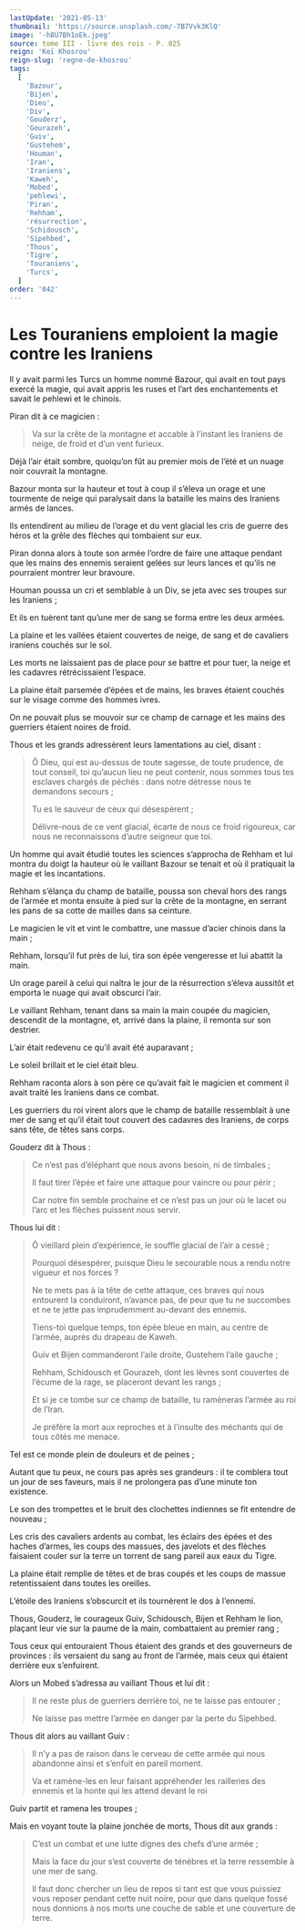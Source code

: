 ```yaml
---
lastUpdate: '2021-05-13'
thumbnail: 'https://source.unsplash.com/-7B7Vvk3KlQ'
image: '-h8U7Bh1oEk.jpeg'
source: tome III - livre des rois - P. 025
reign: 'Keï Khosrou'
reign-slug: 'regne-de-khosrou'
tags:
  [
    'Bazour',
    'Bijen',
    'Dieu',
    'Div',
    'Gouderz',
    'Gourazeh',
    'Guiv',
    'Gustehem',
    'Houman',
    'Iran',
    'Iraniens',
    'Kaweh',
    'Mobed',
    'pehlewi',
    'Piran',
    'Rehham',
    'résurrection',
    'Schidousch',
    'Sipehbed',
    'Thous',
    'Tigre',
    'Touraniens',
    'Turcs',
  ]
order: '042'
---
```


# Les Touraniens emploient la magie contre les Iraniens

Il y avait parmi les Turcs un homme nommé Bazour, qui avait en tout pays exercé la magie, qui avait appris les ruses et l’art des enchantements et savait le pehlewi et le chinois.

Piran dit à ce magicien :

> Va sur la crête de la montagne et accable à l’instant les Iraniens de neige, de froid et d’un vent furieux.

Déjà l’air était sombre, quoiqu’on fût au premier mois de l’été et un nuage noir couvrait la montagne.

Bazour monta sur la hauteur et tout à coup il s’éleva un orage et une tourmente de neige qui paralysait dans la bataille les mains des Iraniens armés de lances.

Ils entendirent au milieu de l’orage et du vent glacial les cris de guerre des héros et la grêle des flèches qui tombaient sur eux.

Piran donna alors à toute son armée l’ordre de faire une attaque pendant que les mains des ennemis seraient gelées sur leurs lances et qu’ils ne pourraient montrer leur bravoure.

Houman poussa un cri et semblable à un Div, se jeta avec ses troupes sur les Iraniens ;

Et ils en tuèrent tant qu’une mer de sang se forma entre les deux armées.

La plaine et les vallées étaient couvertes de neige, de sang et de cavaliers iraniens couchés sur le sol.

Les morts ne laissaient pas de place pour se battre et pour tuer, la neige et les cadavres rétrécissaient l’espace.

La plaine était parsemée d’épées et de mains, les braves étaient couchés sur le visage comme des hommes ivres.

On ne pouvait plus se mouvoir sur ce champ de carnage et les mains des guerriers étaient noires de froid.

Thous et les grands adressèrent leurs lamentations au ciel, disant :

> Ô Dieu, qui est au-dessus de toute sagesse, de toute prudence, de tout conseil, toi qu’aucun lieu ne peut contenir, nous sommes tous tes esclaves chargés de péchés : dans notre détresse nous te demandons secours ;
>
> Tu es le sauveur de ceux qui désespèrent ;
>
> Délivre-nous de ce vent glacial, écarte de nous ce froid rigoureux, car nous ne reconnaissons d’autre seigneur que toi.

Un homme qui avait étudié toutes les sciences s’approcha de Rehham et lui montra du doigt la hauteur où le vaillant Bazour se tenait et où il pratiquait la magie et les incantations.

Rehham s’élança du champ de bataille, poussa son cheval hors des rangs de l’armée et monta ensuite à pied sur la crête de la montagne, en serrant les pans de sa cotte de mailles dans sa ceinture.

Le magicien le vit et vint le combattre, une massue d’acier chinois dans la main ;

Rehham, lorsqu’il fut près de lui, tira son épée vengeresse et lui abattit la main.

Un orage pareil à celui qui naîtra le jour de la résurrection s’éleva aussitôt et emporta le nuage qui avait obscurci l’air.

Le vaillant Rehham, tenant dans sa main la main coupée du magicien, descendit de la montagne, et, arrivé dans la plaine, il remonta sur son destrier.

L’air était redevenu ce qu’il avait été auparavant ;

Le soleil brillait et le ciel était bleu.

Rehham raconta alors à son père ce qu’avait fait le magicien et comment il avait traité les Iraniens dans ce combat.

Les guerriers du roi virent alors que le champ de bataille ressemblait à une mer de sang et qu’il était tout couvert des cadavres des Iraniens, de corps sans tête, de têtes sans corps.

Gouderz dit à Thous :

> Ce n’est pas d’éléphant que nous avons besoin, ni de timbales ;
>
> Il faut tirer l’épée et faire une attaque pour vaincre ou pour périr ;
>
> Car notre fin semble prochaine et ce n’est pas un jour où le lacet ou l’arc et les flèches puissent nous servir.

Thous lui dit :

> Ô vieillard plein d’expérience, le souffle glacial de l’air a cessé ;
>
> Pourquoi désespérer, puisque Dieu le secourable nous a rendu notre vigueur et nos forces ?
>
> Ne te mets pas à la tête de cette attaque, ces braves qui nous entourent la conduiront, n’avance pas, de peur que tu ne succombes et ne te jette pas imprudemment au-devant des ennemis.
>
> Tiens-toi quelque temps, ton épée bleue en main, au centre de l’armée, auprès du drapeau de Kaweh.
>
> Guiv et Bijen commanderont l’aile droite, Gustehem l’aile gauche ;
>
> Rehham, Schidousch et Gourazeh, dont les lèvres sont couvertes de l’écume de la rage, se placeront devant les rangs ;
>
> Et si je ce tombe sur ce champ de bataille, tu ramèneras l’armée au roi de l’Iran.
>
> Je préfère la mort aux reproches et à l’insulte des méchants qui de tous côtés me menace.

Tel est ce monde plein de douleurs et de peines ;

Autant que tu peux, ne cours pas après ses grandeurs : il te comblera tout un jour de ses faveurs, mais il ne prolongera pas d’une minute ton existence.

Le son des trompettes et le bruit des clochettes indiennes se fit entendre de nouveau ;

Les cris des cavaliers ardents au combat, les éclairs des épées et des haches d’armes, les coups des massues, des javelots et des flèches faisaient couler sur la terre un torrent de sang pareil aux eaux du Tigre.

La plaine était remplie de têtes et de bras coupés et les coups de massue retentissaient dans toutes les oreilles.

L’étoile des Iraniens s’obscurcit et ils tournèrent le dos à l’ennemi.

Thous, Gouderz, le courageux Guiv, Schidousch, Bijen et Rehham le lion, plaçant leur vie sur la paume de la main, combattaient au premier rang ;

Tous ceux qui entouraient Thous étaient des grands et des gouverneurs de provinces : ils versaient du sang au front de l’armée, mais ceux qui étaient derrière eux s’enfuirent.

Alors un Mobed s’adressa au vaillant Thous et lui dit :

> Il ne reste plus de guerriers derrière toi, ne te laisse pas entourer ;
>
> Ne laisse pas mettre l’armée en danger par la perte du Sipehbed.

Thous dit alors au vaillant Guiv :

> Il n’y a pas de raison dans le cerveau de cette armée qui nous abandonne ainsi et s’enfuit en pareil moment.
>
> Va et ramène-les en leur faisant appréhender les railleries des ennemis et la honte qui les attend devant le roi

Guiv partit et ramena les troupes ;

Mais en voyant toute la plaine jonchée de morts, Thous dit aux grands :

> C’est un combat et une lutte dignes des chefs d’une armée ;
>
> Mais la face du jour s’est couverte de ténèbres et la terre ressemble à une mer de sang.
>
> Il faut donc chercher un lieu de repos si tant est que vous puissiez vous reposer pendant cette nuit noire, pour que dans quelque fossé nous donnions à nos morts une couche de sable et une couverture de terre.
